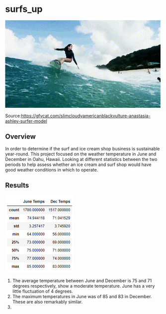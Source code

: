 # surfs_up
![img](SlimCloudyAmericanblackvulture-mobile.gif)

Source:https://gfycat.com/slimcloudyamericanblackvulture-anastasia-ashley-surfer-model

## Overview

In order to determine if the surf and ice cream shop business is sustainable year-round. This project focused on the weather temperature in June and December in Oahu, Hawaii. Looking at different statistics between the two periods to help assess whether an ice cream and surf shop would have good weather conditions in which to operate.


## Results

![img](Temperature.png)

1.	The average temperature between June and December is 75 and 71 degrees respectively, show a moderate temperature. June has a very little fluctuation of 4 degrees.
2.	The maximum temperatures in June was of 85  and 83 in December. These are also remarkably similar.
3.	
